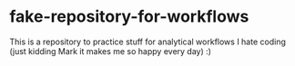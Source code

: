 # fake-repository-for-workflows
This is a repository to practice stuff for analytical workflows 
I hate coding (just kidding Mark it makes me so happy every day)
:)